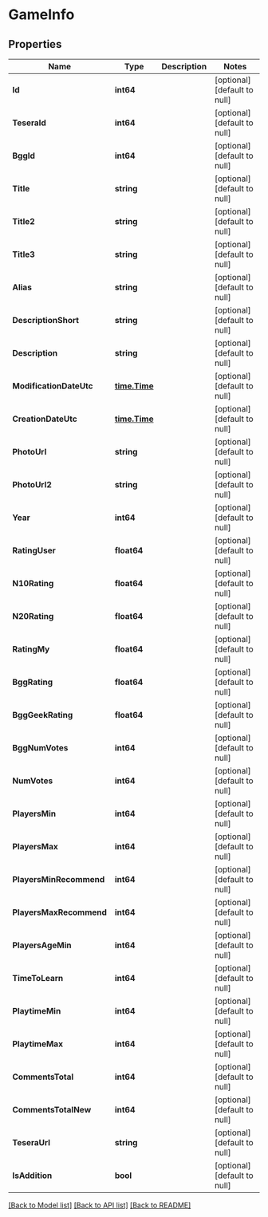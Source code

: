 # GameInfo

## Properties
Name | Type | Description | Notes
------------ | ------------- | ------------- | -------------
**Id** | **int64** |  | [optional] [default to null]
**TeseraId** | **int64** |  | [optional] [default to null]
**BggId** | **int64** |  | [optional] [default to null]
**Title** | **string** |  | [optional] [default to null]
**Title2** | **string** |  | [optional] [default to null]
**Title3** | **string** |  | [optional] [default to null]
**Alias** | **string** |  | [optional] [default to null]
**DescriptionShort** | **string** |  | [optional] [default to null]
**Description** | **string** |  | [optional] [default to null]
**ModificationDateUtc** | [**time.Time**](time.Time.md) |  | [optional] [default to null]
**CreationDateUtc** | [**time.Time**](time.Time.md) |  | [optional] [default to null]
**PhotoUrl** | **string** |  | [optional] [default to null]
**PhotoUrl2** | **string** |  | [optional] [default to null]
**Year** | **int64** |  | [optional] [default to null]
**RatingUser** | **float64** |  | [optional] [default to null]
**N10Rating** | **float64** |  | [optional] [default to null]
**N20Rating** | **float64** |  | [optional] [default to null]
**RatingMy** | **float64** |  | [optional] [default to null]
**BggRating** | **float64** |  | [optional] [default to null]
**BggGeekRating** | **float64** |  | [optional] [default to null]
**BggNumVotes** | **int64** |  | [optional] [default to null]
**NumVotes** | **int64** |  | [optional] [default to null]
**PlayersMin** | **int64** |  | [optional] [default to null]
**PlayersMax** | **int64** |  | [optional] [default to null]
**PlayersMinRecommend** | **int64** |  | [optional] [default to null]
**PlayersMaxRecommend** | **int64** |  | [optional] [default to null]
**PlayersAgeMin** | **int64** |  | [optional] [default to null]
**TimeToLearn** | **int64** |  | [optional] [default to null]
**PlaytimeMin** | **int64** |  | [optional] [default to null]
**PlaytimeMax** | **int64** |  | [optional] [default to null]
**CommentsTotal** | **int64** |  | [optional] [default to null]
**CommentsTotalNew** | **int64** |  | [optional] [default to null]
**TeseraUrl** | **string** |  | [optional] [default to null]
**IsAddition** | **bool** |  | [optional] [default to null]

[[Back to Model list]](../README.md#documentation-for-models) [[Back to API list]](../README.md#documentation-for-api-endpoints) [[Back to README]](../README.md)


